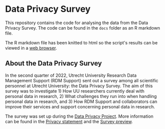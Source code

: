 # Data Privacy Survey

This repository contains the code for analysing the data from the Data Privacy Survey. The code can be found in the `docs` folder as an R markdown file.

The R markdown file has been knitted to html so the script's results can be viewed in a <a href="docs/survey-first-glance.html" target="_blank">web browser</a>.

## About the Data Privacy Survey
In the second quarter of 2022, Utrecht University Research Data Management Support (RDM Support) sent out a survey among all scientific personnel at Utrecht University: the Data Privacy Survey. The aim of this survey was to investigate 1) How UU researchers currently deal with personal data in research, 2) What challenges they run into when handling personal data in research, and 3) How RDM Support and collaborators can improve their services and support concerning personal data in research.

The survey was set up during the <a href="utrechtuniversity.github.io/dataprivacyproject" target="_blank">Data Privacy Project</a>. More information can be found in the <a href="https://utrechtuniversity.github.io/dataprivacyproject/assets/docs/survey-privacy-statement.pdf" target="_blank">Privacy statement</a> and the <a href="https://utrechtuniversity.github.io/dataprivacyproject/assets/docs/survey-questions-qualtrics.pdf" target="_blank">Survey preview</a>.